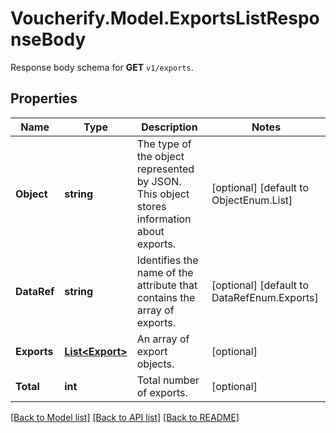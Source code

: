 # Voucherify.Model.ExportsListResponseBody
Response body schema for **GET** `v1/exports`.

## Properties

Name | Type | Description | Notes
------------ | ------------- | ------------- | -------------
**Object** | **string** | The type of the object represented by JSON. This object stores information about exports. | [optional] [default to ObjectEnum.List]
**DataRef** | **string** | Identifies the name of the attribute that contains the array of exports. | [optional] [default to DataRefEnum.Exports]
**Exports** | [**List&lt;Export&gt;**](Export.md) | An array of export objects. | [optional] 
**Total** | **int** | Total number of exports. | [optional] 

[[Back to Model list]](../../README.md#documentation-for-models) [[Back to API list]](../../README.md#documentation-for-api-endpoints) [[Back to README]](../../README.md)

